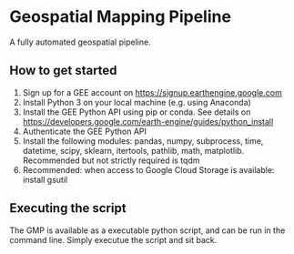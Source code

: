 # Geospatial Mapping Pipeline
A fully automated geospatial pipeline. 

## How to get started
1. Sign up for a GEE account on https://signup.earthengine.google.com
2. Install Python 3 on your local machine (e.g. using Anaconda)
3. Install the GEE Python API using pip or conda. See details on https://developers.google.com/earth-engine/guides/python_install
4. Authenticate the GEE Python API
5. Install the following modules: pandas, numpy, subprocess, time, datetime, scipy, sklearn, itertools, pathlib, math, matplotlib. Recommended but not strictly required is tqdm
6. Recommended: when access to Google Cloud Storage is available: install gsutil

## Executing the script
The GMP is available as a executable python script, and can be run in the command line. Simply executue the script and sit back. 
